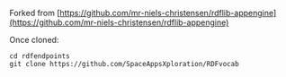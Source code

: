 Forked from [https://github.com/mr-niels-christensen/rdflib-appengine](https://github.com/mr-niels-christensen/rdflib-appengine)

Once cloned:

```
cd rdfendpoints
git clone https://github.com/SpaceAppsXploration/RDFvocab
```


